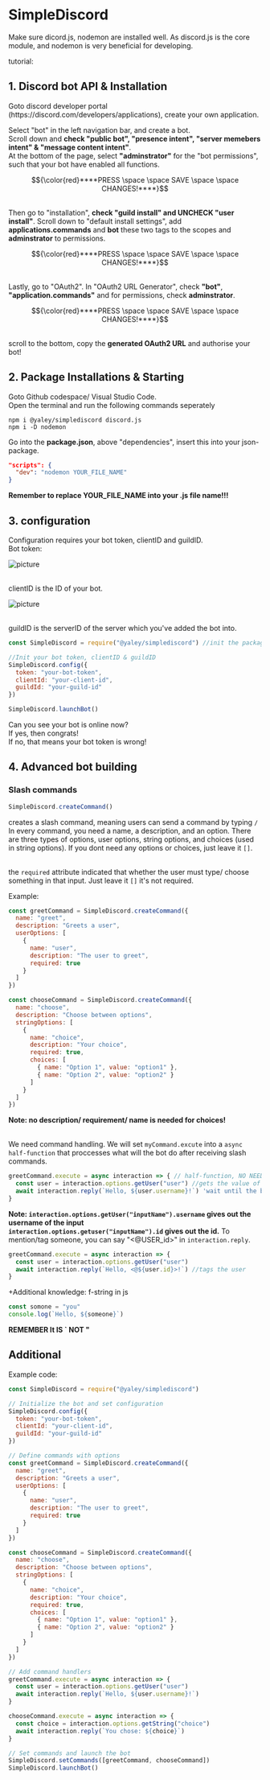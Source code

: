 # SimpleDiscord
Make sure dicord.js, nodemon are installed well. As discord.js is the core module, and nodemon is very beneficial for developing.

tutorial:
<h2>1. Discord bot API & Installation </h2>
Goto discord developer portal (https://discord.com/developers/applications), create your own application.

Select "bot" in the left navigation bar, and create a bot. 
<br>Scroll down and **check "public bot", "presence intent", "server memebers intent" & "message content intent"**.
<br>At the bottom of the page, select **"adminstrator"** for the "bot permissions", such that your bot have enabled all functions.
<br><p> $${\color{red}****PRESS \space \space SAVE \space \space CHANGES!****}$$</p>

<br/>Then go to "installation", **check "guild install" and UNCHECK "user install"**.
Scroll down to "default install settings", add **applications.commands** and **bot** these two tags to the scopes and **adminstrator** to permissions.
<br><p> $${\color{red}****PRESS \space \space SAVE \space \space CHANGES!****}$$</p>

<br/>Lastly, go to "OAuth2". In "OAuth2 URL Generator", check **"bot"**, **"application.commands"** and for permissions, check **adminstrator**.
<br><p> $${\color{red}****PRESS \space \space SAVE \space \space CHANGES!****}$$</p>

<br> scroll to the bottom, copy the **generated OAuth2 URL** and authorise your bot! 

<h2>2. Package Installations & Starting</h2>
Goto Github codespace/ Visual Studio Code. 
<br/>Open the terminal and run the following commands seperately

```
npm i @yaley/simplediscord discord.js
npm i -D nodemon
```

Go into the **package.json**, above "dependencies", insert this into your json-package.
``` json
"scripts": {
  "dev": "nodemon YOUR_FILE_NAME"
}
```
****Remember to replace YOUR_FILE_NAME into your .js file name!!!****

<h2> 3. configuration </h2>
Configuration requires your bot token, clientID and guildID.
<br>Bot token:

![picture](https://i.ibb.co/q3j2bJ2k/IMG-0054.jpg)


<br>clientID is the ID of your bot.


![picture](https://i.ibb.co/GQ3nVDNb/IMG-0053.jpg)

<br>guildID is the serverID of the server which you've added the bot into.

```node.js
const SimpleDiscord = require("@yaley/simplediscord") //init the package

//Init your bot token, clientID & guildID
SimpleDiscord.config({
  token: "your-bot-token",
  clientId: "your-client-id",
  guildId: "your-guild-id"
})

SimpleDiscord.launchBot()
```

Can you see your bot is online now? 
<br> If yes, then congrats! 
<br> If no, that means your bot token is wrong!

<h2> 4. Advanced bot building</h2>
<h3>Slash commands</h3>


```node.js
SimpleDiscord.createCommand()
```

creates a slash command, meaning users can send a command by typing `/`
<br>In every command, you need a name, a description, and an option. There are three types of options, user options, string options, and choices (used in string options). If you dont need any options or choices, just leave it `[]`. 

<br>the `required` attribute indicated that whether the user must type/ choose something in that input. Just leave it `[]` it's not required.

Example:

```node.js
const greetCommand = SimpleDiscord.createCommand({
  name: "greet",
  description: "Greets a user",
  userOptions: [
    {
      name: "user",
      description: "The user to greet",
      required: true
    }
  ]
})
```


```node.js
const chooseCommand = SimpleDiscord.createCommand({
  name: "choose",
  description: "Choose between options",
  stringOptions: [
    {
      name: "choice",
      description: "Your choice",
      required: true,
      choices: [
        { name: "Option 1", value: "option1" },
        { name: "Option 2", value: "option2" }
      ]
    }
  ]
})


```

**Note: no description/ requirement/ name is needed for choices!**

<br>We need command handling. We will set `myCommand.excute` into a `async half-function` that proccesses what will the bot do after receiving slash commands.

```node.js
greetCommand.execute = async interaction => { // half-function, NO NEED TO WRIE FUNCTION(){}
  const user = interaction.options.getUser("user") //gets the value of 'user'
  await interaction.reply(`Hello, ${user.username}!`) 'wait until the bot has sent reply message, such that there will be no crashes
}
```

**Note: `interaction.options.getUser("inputName").username` gives out the username of the input**
**<br> `interaction.options.getuser("inputName").id` gives out the id.**
To mention/tag someone, you can say "<@USER_id>" in `interaction.reply`.

```node.js
greetCommand.execute = async interaction => { 
  const user = interaction.options.getUser("user")
  await interaction.reply(`Hello, <@${user.id}>!`) //tags the user
}
```

+Additional knowledge: f-string in js 

```node.js
const somone = "you"
console.log(`Hello, ${someone}`)
```

**REMEMBER It IS ` NOT "**


<h2>Additional</h2>

Example code:
```node.js
const SimpleDiscord = require("@yaley/simplediscord")

// Initialize the bot and set configuration
SimpleDiscord.config({
  token: "your-bot-token",
  clientId: "your-client-id",
  guildId: "your-guild-id"
})

// Define commands with options
const greetCommand = SimpleDiscord.createCommand({
  name: "greet",
  description: "Greets a user",
  userOptions: [
    {
      name: "user",
      description: "The user to greet",
      required: true
    }
  ]
})

const chooseCommand = SimpleDiscord.createCommand({
  name: "choose",
  description: "Choose between options",
  stringOptions: [
    {
      name: "choice",
      description: "Your choice",
      required: true,
      choices: [
        { name: "Option 1", value: "option1" },
        { name: "Option 2", value: "option2" }
      ]
    }
  ]
})

// Add command handlers
greetCommand.execute = async interaction => {
  const user = interaction.options.getUser("user")
  await interaction.reply(`Hello, ${user.username}!`)
}

chooseCommand.execute = async interaction => {
  const choice = interaction.options.getString("choice")
  await interaction.reply(`You chose: ${choice}`)
}

// Set commands and launch the bot
SimpleDiscord.setCommands([greetCommand, chooseCommand])
SimpleDiscord.launchBot()
```
